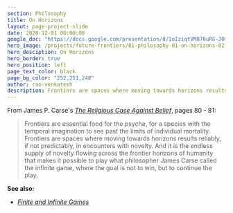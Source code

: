 ```yaml
---
section: Philosophy
title: On Horizons
layout: page-project-slide
date: 2020-12-01 00:00:00
google_doc: "https://docs.google.com/presentation/d/1oIziqtVM878uRG-JOfrQNvGFsQWKP_S_W8cLkhQlXvA/edit#slide=id.ga87d80f4b3_0_0"
hero_image: /projects/future-frontiers/01-philosophy-01-on-horizons-02.jpg
hero_desciption: On Horizons
hero_border: true
hero_position: left
page_text_color: black
page_bg_color: "252,251,248"
author: rao-venkatesh
description: Frontiers are spaces where moving towards horizons results reliably, if not predictably, in encounters with novelty.
---
```

From James P. Carse's [_The Religious Case Against Belief_](https://archive.org/details/religiouscaseaga00cars), pages 80 - 81:

> Frontiers are essential food for the psyche, for a species with the temporal imagination to see past the limits of individual mortality. Frontiers are spaces where moving towards horizons results reliably, if not predictably, in encounters with novelty. And it is the endless supply of novelty flowing across the frontier horizons of humanity that makes it possible to play what philosopher James Carse called the infinite game, where the goal is not to win, but to continue the play.

**See also:**

- [_Finite and Infinite Games_](https://openlibrary.org/works/OL2669550W/Finite_and_infinite_games)
